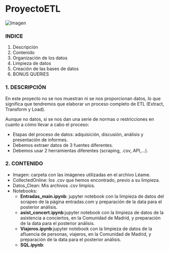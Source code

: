 # ProyectoETL

![Imagen](https://github.com/SaraPazo/ProjectET/blob/main/Imagen/imagenpor.png)



### INDICE
1. Descripción
2. Contenido
3. Organización de los datos
4. Limpieza de datos
5. Creación de las bases de datos
6. BONUS QUERIES



### 1. DESCRIPCIÓN

En este proyecto no se nos muestran ni se nos proporcionan datos, lo que significa que tendremos que elaborar un proceso completo de ETL (Extract, Transform y Load).

Aunque no datos, si se nos dan una serie de normas o restricciones en cuanto a cómo llevar a cabo el proceso:
- Etapas del proceso de datos: adquisición, discusión, análisis y presentación de informes.
- Debemos extraer datos de 3 fuentes diferentes.
- Debemos usar 2 herramientas diferentes (scraping, .csv, API,...).



### 2. CONTENIDO
- Imagen: carpeta con las imágenes utilizadas en el archivo Léame.
- CollectedOnline: los .csv que hemos encontrado, previo a su limpieza.
- Datos_Clean: Mis archivos .csv limpios. 
- Notebooks: 
    - **Entradas_main.ipynb**: jupyter notebook con la limpieza de datos del scrapeo de la página entradas.com y preparación de la data para el posterior análisis.
    -  **asist_concert.ipynb**:jupyter notebook con la limpieza de datos de la asistencia a conciertos, en la Comunidad de Madrid, y preparación de la data para el posterior análisis.
    -  **Viajeros.ipynb**:jupyter notebook con la limpieza de datos de la afluencia de personas, viajeros, en la Comunidad de Madrid, y preparación de la data para el posterior análisis.
    - **SQL.ipynb**:

